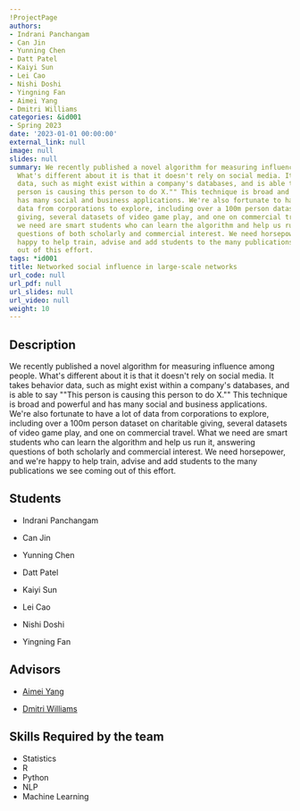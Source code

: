 ```yaml
---
!ProjectPage
authors:
- Indrani Panchangam
- Can Jin
- Yunning Chen
- Datt Patel
- Kaiyi Sun
- Lei Cao
- Nishi Doshi
- Yingning Fan
- Aimei Yang
- Dmitri Williams
categories: &id001
- Spring 2023
date: '2023-01-01 00:00:00'
external_link: null
image: null
slides: null
summary: We recently published a novel algorithm for measuring influence among people.
  What's different about it is that it doesn't rely on social media. It takes behavior
  data, such as might exist within a company's databases, and is able to say ""This
  person is causing this person to do X."" This technique is broad and powerful and
  has many social and business applications. We're also fortunate to have a lot of
  data from corporations to explore, including over a 100m person dataset on charitable
  giving, several datasets of video game play, and one on commercial travel. What
  we need are smart students who can learn the algorithm and help us run it, answering
  questions of both scholarly and commercial interest. We need horsepower, and we're
  happy to help train, advise and add students to the many publications we see coming
  out of this effort.
tags: *id001
title: Networked social influence in large-scale networks
url_code: null
url_pdf: null
url_slides: null
url_video: null
weight: 10
---
```

## Description

We recently published a novel algorithm for measuring influence among people. What&#39;s different about it is that it doesn&#39;t rely on social media. It takes behavior data, such as might exist within a company&#39;s databases, and is able to say &#34;&#34;This person is causing this person to do X.&#34;&#34; This technique is broad and powerful and has many social and business applications. We&#39;re also fortunate to have a lot of data from corporations to explore, including over a 100m person dataset on charitable giving, several datasets of video game play, and one on commercial travel. What we need are smart students who can learn the algorithm and help us run it, answering questions of both scholarly and commercial interest. We need horsepower, and we&#39;re happy to help train, advise and add students to the many publications we see coming out of this effort.





## Students

* Indrani Panchangam

* Can Jin

* Yunning Chen

* Datt Patel

* Kaiyi Sun

* Lei Cao

* Nishi Doshi

* Yingning Fan

## Advisors

* [Aimei Yang](../../../author/aimei-yang)

* [Dmitri Williams](../../../author/dmitri-williams)

## Skills Required by the team


* Statistics
* R
* Python
* NLP
* Machine Learning